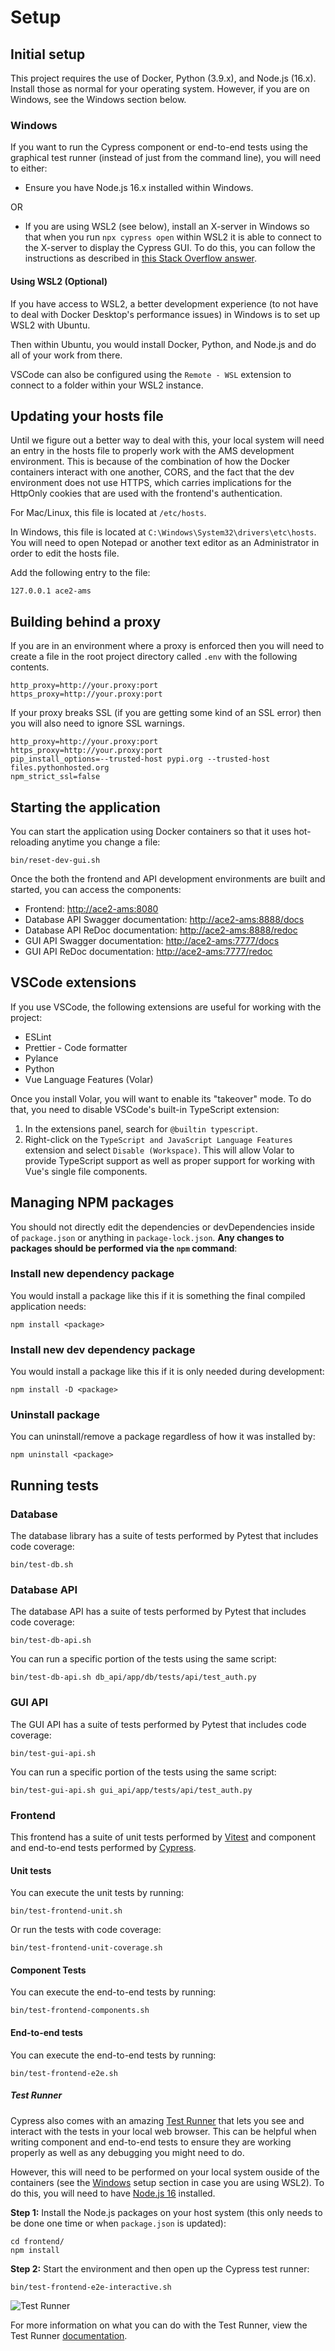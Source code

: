 # Setup

## Initial setup

This project requires the use of Docker, Python (3.9.x), and Node.js (16.x). Install those as normal for your operating system. However, if you are on Windows, see the Windows section below.

### Windows

If you want to run the Cypress component or end-to-end tests using the graphical test runner (instead of just from the command line), you will need to either:

- Ensure you have Node.js 16.x installed within Windows.

OR

- If you are using WSL2 (see below), install an X-server in Windows so that when you run `npx cypress open` within WSL2 it is able to connect to the X-server to display the Cypress GUI. To do this, you can follow the instructions as described in [this Stack Overflow answer](https://stackoverflow.com/a/61110604).

#### Using WSL2 (Optional)

If you have access to WSL2, a better development experience (to not have to deal with Docker Desktop's performance issues) in Windows is to set up WSL2 with Ubuntu.

Then within Ubuntu, you would install Docker, Python, and Node.js and do all of your work from there.

VSCode can also be configured using the `Remote - WSL` extension to connect to a folder within your WSL2 instance.

## Updating your hosts file

Until we figure out a better way to deal with this, your local system will need an entry in the hosts file to properly work with the AMS development environment. This is because of the combination of how the Docker containers interact with one another, CORS, and the fact that the dev environment does not use HTTPS, which carries implications for the HttpOnly cookies that are used with the frontend's authentication.

For Mac/Linux, this file is located at `/etc/hosts`.

In Windows, this file is located at `C:\Windows\System32\drivers\etc\hosts`. You will need to open Notepad or another text editor as an Administrator in order to edit the hosts file.

Add the following entry to the file:

```
127.0.0.1 ace2-ams
```

## Building behind a proxy

If you are in an environment where a proxy is enforced then you will need to create a file in the root project directory called `.env` with the following contents.

```
http_proxy=http://your.proxy:port
https_proxy=http://your.proxy:port
```

If your proxy breaks SSL (if you are getting some kind of an SSL error) then you will also need to ignore SSL warnings.

```
http_proxy=http://your.proxy:port
https_proxy=http://your.proxy:port
pip_install_options=--trusted-host pypi.org --trusted-host files.pythonhosted.org
npm_strict_ssl=false
```

## Starting the application

You can start the application using Docker containers so that it uses hot-reloading anytime you change a file:

```
bin/reset-dev-gui.sh
```

Once the both the frontend and API development environments are built and started, you can access the components:

- Frontend: [http://ace2-ams:8080](http://ace2-ams:8080)
- Database API Swagger documentation: [http://ace2-ams:8888/docs](http://ace2-ams:8888/docs)
- Database API ReDoc documentation: [http://ace2-ams:8888/redoc](http://ace2-ams:8888/redoc)
- GUI API Swagger documentation: [http://ace2-ams:7777/docs](http://ace2-ams:7777/docs)
- GUI API ReDoc documentation: [http://ace2-ams:7777/redoc](http://ace2-ams:7777/redoc)

## VSCode extensions

If you use VSCode, the following extensions are useful for working with the project:

- ESLint
- Prettier - Code formatter
- Pylance
- Python
- Vue Language Features (Volar)

Once you install Volar, you will want to enable its "takeover" mode. To do that, you need to disable VSCode's built-in TypeScript extension:

1. In the extensions panel, search for `@builtin typescript`.
2. Right-click on the `TypeScript and JavaScript Language Features` extension and select `Disable (Workspace)`. This will allow Volar to provide TypeScript support as well as proper support for working with Vue's single file components.

## Managing NPM packages

You should not directly edit the dependencies or devDependencies inside of `package.json` or anything in `package-lock.json`. **Any changes to packages should be performed via the `npm` command**:

### Install new dependency package

You would install a package like this if it is something the final compiled application needs:

```
npm install <package>
```

### Install new dev dependency package

You would install a package like this if it is only needed during development:

```
npm install -D <package>
```

### Uninstall package

You can uninstall/remove a package regardless of how it was installed by:

```
npm uninstall <package>
```

## Running tests

### Database

The database library has a suite of tests performed by Pytest that includes code coverage:

```
bin/test-db.sh
```

### Database API

The database API has a suite of tests performed by Pytest that includes code coverage:

```
bin/test-db-api.sh
```

You can run a specific portion of the tests using the same script:

```
bin/test-db-api.sh db_api/app/db/tests/api/test_auth.py
```

### GUI API

The GUI API has a suite of tests performed by Pytest that includes code coverage:

```
bin/test-gui-api.sh
```

You can run a specific portion of the tests using the same script:

```
bin/test-gui-api.sh gui_api/app/tests/api/test_auth.py
```

### Frontend

This frontend has a suite of unit tests performed by [Vitest](https://vitest.dev/) and component and end-to-end tests performed by [Cypress](https://www.cypress.io/).

#### Unit tests

You can execute the unit tests by running:

```
bin/test-frontend-unit.sh
```

Or run the tests with code coverage:

```
bin/test-frontend-unit-coverage.sh
```

#### Component Tests

You can execute the end-to-end tests by running:

```
bin/test-frontend-components.sh
```

#### End-to-end tests

You can execute the end-to-end tests by running:

```
bin/test-frontend-e2e.sh
```

##### Test Runner

Cypress also comes with an amazing [Test Runner](https://docs.cypress.io/guides/core-concepts/test-runner) that lets you see and interact with the tests in your local web browser. This can be helpful when writing component and end-to-end tests to ensure they are working properly as well as any debugging you might need to do.

However, this will need to be performed on your local system ouside of the containers (see the [Windows](./index.md#windows) setup section in case you are using WSL2). To do this, you will need to have [Node.js 16](https://nodejs.org/en/download/current/) installed.

**Step 1:** Install the Node.js packages on your host system (this only needs to be done one time or when `package.json` is updated):

```
cd frontend/
npm install
```

**Step 2:** Start the environment and then open up the Cypress test runner:

```
bin/test-frontend-e2e-interactive.sh
```

![Test Runner](gui/test-runner.png)

For more information on what you can do with the Test Runner, view the Test Runner [documentation](https://docs.cypress.io/guides/core-concepts/test-runner).
